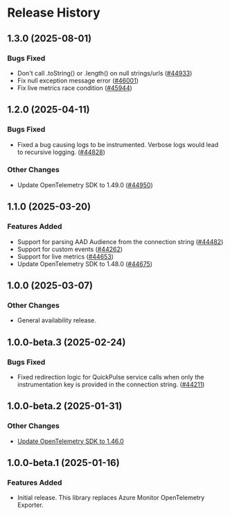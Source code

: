 # Release History

## 1.3.0 (2025-08-01)

### Bugs Fixed
- Don't call .toString() or .length() on null strings/urls ([#44933](https://github.com/Azure/azure-sdk-for-java/pull/44933))
- Fix null exception message error ([#46001](https://github.com/Azure/azure-sdk-for-java/pull/46001))
- Fix live metrics race condition ([#45944](https://github.com/Azure/azure-sdk-for-java/pull/45944))

## 1.2.0 (2025-04-11)

### Bugs Fixed
- Fixed a bug causing logs to be instrumented. Verbose logs would lead to recursive logging. ([#44828](https://github.com/Azure/azure-sdk-for-java/pull/44828))

### Other Changes
- Update OpenTelemetry SDK to 1.49.0 ([#44950](https://github.com/Azure/azure-sdk-for-java/pull/44950))

## 1.1.0 (2025-03-20)

### Features Added
- Support for parsing AAD Audience from the connection string ([#44482](https://github.com/Azure/azure-sdk-for-java/pull/44482))
- Support for custom events ([#44262](https://github.com/Azure/azure-sdk-for-java/pull/44262))
- Support for live metrics ([#44653](https://github.com/Azure/azure-sdk-for-java/pull/44653))
- Update OpenTelemetry SDK to 1.48.0 ([#44675](https://github.com/Azure/azure-sdk-for-java/pull/44675))

## 1.0.0 (2025-03-07)

### Other Changes
- General availability release.

## 1.0.0-beta.3 (2025-02-24)

### Bugs Fixed
- Fixed redirection logic for QuickPulse service calls when only the instrumentation key is provided in the connection string. ([#44211](https://github.com/Azure/azure-sdk-for-net/pull/44211))

## 1.0.0-beta.2 (2025-01-31)

### Other Changes
- [Update OpenTelemetry SDK to 1.46.0](https://github.com/Azure/azure-sdk-for-java/pull/43974)

## 1.0.0-beta.1 (2025-01-16)

### Features Added
- Initial release. This library replaces Azure Monitor OpenTelemetry Exporter.
